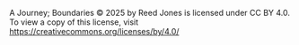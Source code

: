 A Journey; Boundaries © 2025 by Reed Jones is licensed under CC BY 4.0. To view a copy of this license, visit https://creativecommons.org/licenses/by/4.0/
